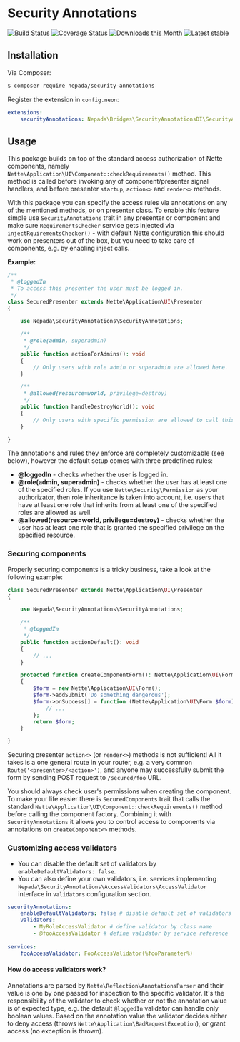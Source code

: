 Security Annotations
====================

[![Build Status](https://travis-ci.org/nepada/security-annotations.svg?branch=master)](https://travis-ci.org/nepada/security-annotations)
[![Coverage Status](https://coveralls.io/repos/github/nepada/security-annotations/badge.svg?branch=master)](https://coveralls.io/github/nepada/security-annotations?branch=master)
[![Downloads this Month](https://img.shields.io/packagist/dm/nepada/security-annotations.svg)](https://packagist.org/packages/nepada/security-annotations)
[![Latest stable](https://img.shields.io/packagist/v/nepada/security-annotations.svg)](https://packagist.org/packages/nepada/security-annotations)


Installation
------------

Via Composer:

```sh
$ composer require nepada/security-annotations
```

Register the extension in `config.neon`:

```yaml
extensions:
    securityAnnotations: Nepada\Bridges\SecurityAnnotationsDI\SecurityAnnotationsExtension
```


Usage
-----

This package builds on top of the standard access authorization of Nette components, namely `Nette\Application\UI\Component::checkRequirements()` method.
This method is called before invoking any of component/presenter signal handlers, and before presenter `startup`, `action<>` and `render<>` methods.

With this package you can specify the access rules via annotations on any of the mentioned methods, or on presenter class.
To enable this feature simple use `SecurityAnnotations` trait in any presenter or component and make sure `RequirementsChecker` service gets injected via `injectRquirementsChecker()` - with default Nette configuration this should work on presenters out of the box, but you need to take care of components, e.g. by enabling inject calls.

**Example:**
```php
/**
 * @loggedIn
 * To access this presenter the user must be logged in.
 */
class SecuredPresenter extends Nette\Application\UI\Presenter
{

    use Nepada\SecurityAnnotations\SecurityAnnotations;

    /**
     * @role(admin, superadmin)
     */
    public function actionForAdmins(): void
    {
        // Only users with role admin or superadmin are allowed here.
    }

    /**
     * @allowed(resource=world, privilege=destroy)
     */
    public function handleDestroyWorld(): void
    {
        // Only users with specific permission are allowed to call this signal.
    }

}
```

The annotations and rules they enforce are completely customizable (see below), however the default setup comes with three predefined rules:

- **@loggedIn** - checks whether the user is logged in.
- **@role(admin, superadmin)** - checks whether the user has at least one of the specified roles.
  If you use `Nette\Security\Permission` as your authorizator, then role inheritance is taken into account, i.e. users that have at least one role that inherits from at least one of the specified roles are allowed as well.
- **@allowed(resource=world, privilege=destroy)** - checks whether the user has at least one role that is granted the specified privilege on the specified resource.


### Securing components

Properly securing components is a tricky business, take a look at the following example:

```php
class SecuredPresenter extends Nette\Application\UI\Presenter
{

    use Nepada\SecurityAnnotations\SecurityAnnotations;

    /**
     * @loggedIn
     */
    public function actionDefault(): void
    {
        // ...
    }

    protected function createComponentForm(): Nette\Application\UI\Form
    {
        $form = new Nette\Application\UI\Form();
        $form->addSubmit('Do something dangerous');
        $form->onSuccess[] = function (Nette\Application\UI\Form $form): void {
            // ...
        };
        return $form;
    }

}
```

Securing presenter `action<>` (or `render<>`) methods is not sufficient! All it takes is a one general route in your router, e.g. a very common `Route('<presenter>/<action>')`, and anyone may successfully submit the form by sending POST request to `/secured/foo` URL.

You should always check user's permissions when creating the component. To make your life easier there is `SecuredComponents` trait that calls the standard `Nette\Application\UI\Component::checkRequirements()` method before calling the component factory. Combining it with `SecurityAnnotations` it allows you to control access to components via annotations on `createComponent<>` methods.


### Customizing access validators

- You can disable the default set of validators by `enableDefaultValidators: false`.
- You can also define your own validators, i.e. services implementing `Nepada\SecurityAnnotations\AccessValidators\AccessValidator` interface in `validators` configuration section.

```yaml
securityAnnotations:
    enableDefaultValidators: false # disable default set of validators
    validators:
        - MyRoleAccessValidator # define validator by class name
        - @fooAccessValidator # define validator by service reference
        
services:
    fooAccessValidator: FooAccessValidator(%fooParameter%)
```

#### How do access validators work?

Annotations are parsed by `Nette\Reflection\AnnotationsParser` and their value is one by one passed for inspection to the specific validator.
It's the responsibility of the validator to check whether or not the annotation value is of expected type, e.g. the default `@loggedIn` validator can handle only boolean values.
Based on the annotation value the validator decides either to deny access (throws `Nette\Application\BadRequestException`), or grant access (no exception is thrown).
